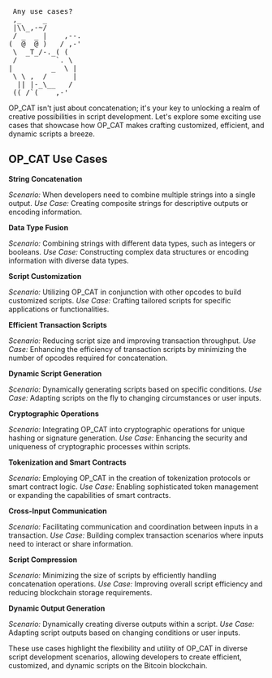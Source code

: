 <pre> Any use cases?
 ,_     _
 |\\_,-~/
 / _  _ |    ,--.
(  @  @ )   / ,-'
 \  _T_/-._( (
 /         `. \
|         _  \ |
 \ \ ,  /      |
  || |-_\__   /
 ((_/`(____,-'        
</pre>

OP_CAT isn't just about concatenation; it's your key to unlocking a realm of creative possibilities in script development. Let's explore some exciting use cases that showcase how OP_CAT makes crafting customized, efficient, and dynamic scripts a breeze.

## OP_CAT Use Cases

**String Concatenation**

*Scenario:* When developers need to combine multiple strings into a single output.
*Use Case:* Creating composite strings for descriptive outputs or encoding information.

**Data Type Fusion**

*Scenario:* Combining strings with different data types, such as integers or booleans.
*Use Case:* Constructing complex data structures or encoding information with diverse data types.

**Script Customization**

*Scenario:* Utilizing OP_CAT in conjunction with other opcodes to build customized scripts.
*Use Case:* Crafting tailored scripts for specific applications or functionalities.

**Efficient Transaction Scripts**

*Scenario:* Reducing script size and improving transaction throughput.
*Use Case:* Enhancing the efficiency of transaction scripts by minimizing the number of opcodes required for concatenation.

**Dynamic Script Generation**

*Scenario:* Dynamically generating scripts based on specific conditions.
*Use Case:* Adapting scripts on the fly to changing circumstances or user inputs.

**Cryptographic Operations**

*Scenario:* Integrating OP_CAT into cryptographic operations for unique hashing or signature generation.
*Use Case:* Enhancing the security and uniqueness of cryptographic processes within scripts.

**Tokenization and Smart Contracts**

*Scenario:* Employing OP_CAT in the creation of tokenization protocols or smart contract logic.
*Use Case:* Enabling sophisticated token management or expanding the capabilities of smart contracts.

**Cross-Input Communication**

*Scenario:* Facilitating communication and coordination between inputs in a transaction.
*Use Case:* Building complex transaction scenarios where inputs need to interact or share information.

**Script Compression**

*Scenario:* Minimizing the size of scripts by efficiently handling concatenation operations.
*Use Case:* Improving overall script efficiency and reducing blockchain storage requirements.

**Dynamic Output Generation**

*Scenario:* Dynamically creating diverse outputs within a script.
*Use Case:* Adapting script outputs based on changing conditions or user inputs.

These use cases highlight the flexibility and utility of OP_CAT in diverse script development scenarios, allowing developers to create efficient, customized, and dynamic scripts on the Bitcoin blockchain.

